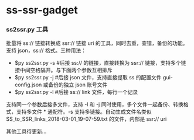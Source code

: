 ss-ssr-gadget
=======================
### ss2ssr.py 工具

批量将 ss:// 链接转换成 ssr:// 链接 uri 的工具，同时去重，查错，备份的功能。
支持 json，ss:// 格式。三种用法：

*  $py ss2ssr.py -s #后接 ss:// 的链接，直接转换为 ssr:// 链接，支持多个链接中间空格隔开。与下面两个参数互相排斥
*  $py ss2ssr.py -j #后接 json 文件，支持直接提取 ss 的配置文件 gui-config.json 或备份的独立 json 账号文件
*  $py ss2ssr.py -l #后接 ss:// link 文件，每行一个记录

支持同一个参数后接多文件，支持 -l 和 -j 同时使用，多个文件一起备份、转换格式，支持多文件 * 通配符。-s 支持多链接。自动生成文件名类似 SS_to_SSR_links_2018-03-01_19-07-59.txt 的文件，内部是 ssr:// uri

其他工具待更新...
